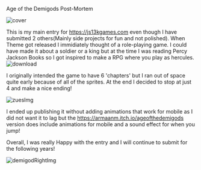 Age of the Demigods Post-Mortem

![cover](https://github.com/ArmaanMoh/Age-of-The-Demigods/assets/94212438/bbce5e25-2a4b-49ea-a4b7-3510a3f60f6a)

This is my main entry for https://js13kgames.com 
even though I have submitted 2 others(Mainly side projects for fun and not polished).
When Theme got released I immidiately thought of a role-playing game. I could have made it about a soldier or a king 
but at the time I was reading Percy Jackson Books so I got inspired to make a RPG where you play as hercules. 
![download](https://github.com/ArmaanMoh/Age-of-The-Demigods/assets/94212438/2b5558cd-dda8-4672-bc8e-482d149c1a37)

I originally intended the game to have 6 'chapters' but I ran out of space quite early because of all of the sprites.
At the end I decided to stop at just 4 and make a nice ending!

![zuesImg](https://github.com/ArmaanMoh/Age-of-The-Demigods/assets/94212438/31cd0752-6c36-419c-99fc-c2526d42cc4d)

I ended up publishing it without adding animations that work for mobile
as I did not want it to lag but the https://armaanm.itch.io/ageofthedemigods version 
does include animations for mobile and a sound effect for when you jump!

Overall, I was really Happy with the entry and I will continue to submit for the  following years!

![demigodRightImg](https://github.com/ArmaanMoh/Age-of-The-Demigods/assets/94212438/c584c374-0215-41d2-9cbe-0db14ba2368b)
